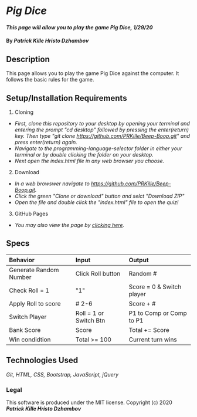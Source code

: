 # _Pig Dice_

#### _This page will allow you to play the game Pig Dice, 1/29/20_

#### By _**Patrick Kille Hristo Dzhambov**_

## Description

This page allows you to play the game Pig Dice against the computer. It follows the basic rules for the game.

## Setup/Installation Requirements

1. Cloning
  * _First, clone this repository to your desktop by opening your terminal and entering the prompt "cd desktop" followed by pressing the enter(return) key. Then type "git clone https://github.com/PRKille/Beep-Boop.git" and press enter(return) again._
  * _Navigate to the programming-language-selector folder in either your terminal or by double clicking the folder on your desktop._
  * _Next open the index.html file in any web browser you choose._
2. Download
  * _In a web browswer navigate to https://github.com/PRKille/Beep-Boop.git._
  * _Click the green "Clone or download" button and selct "Download ZIP"_
  * _Open the file and double click the "index.html" file to open the quiz!_
3. GitHub Pages
  * _You may also view the page by [clicking here](https://prkille.github.io/Beep-Boop/)._

## Specs

| Behavior | Input | Output |
|:----|:-----|:-----|
| Generate Random Number | Click Roll button | Random # |
| Check Roll = 1 | "1" | Score = 0 & Switch player |
| Apply Roll to score | # 2-6 | Score + # |
| Switch Player | Roll = 1 or Switch Btn | P1 to Comp or Comp to P1 |
| Bank Score | Score | Total += Score |
| Win condidtion | Total >= 100 | Current turn wins |

## Technologies Used

_Git, HTML, CSS, Bootstrap, JavaScript, jQuery_

### Legal
This software is produced under the MIT license.
Copyright (c) 2020 **_Patrick Kille Hristo Dzhambov_**